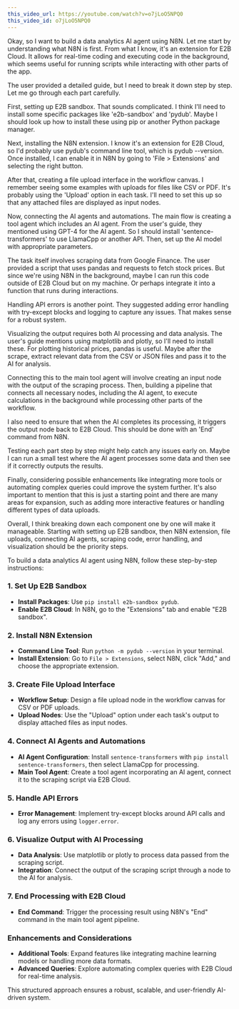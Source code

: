 ```yaml
---
this_video_url: https://youtube.com/watch?v=o7jLoO5NPQ0
this_video_id: o7jLoO5NPQ0
---
```

<think>
Okay, so I want to build a data analytics AI agent using N8N. Let me start by understanding what N8N is first. From what I know, it's an extension for E2B Cloud. It allows for real-time coding and executing code in the background, which seems useful for running scripts while interacting with other parts of the app.

The user provided a detailed guide, but I need to break it down step by step. Let me go through each part carefully.

First, setting up E2B sandbox. That sounds complicated. I think I'll need to install some specific packages like 'e2b-sandbox' and 'pydub'. Maybe I should look up how to install these using pip or another Python package manager.

Next, installing the N8N extension. I know it's an extension for E2B Cloud, so I'd probably use pydub's command line tool, which is pydub --version. Once installed, I can enable it in N8N by going to 'File > Extensions' and selecting the right button.

After that, creating a file upload interface in the workflow canvas. I remember seeing some examples with uploads for files like CSV or PDF. It's probably using the 'Upload' option in each task. I'll need to set this up so that any attached files are displayed as input nodes.

Now, connecting the AI agents and automations. The main flow is creating a tool agent which includes an AI agent. From the user's guide, they mentioned using GPT-4 for the AI agent. So I should install 'sentence-transformers' to use LlamaCpp or another API. Then, set up the AI model with appropriate parameters.

The task itself involves scraping data from Google Finance. The user provided a script that uses pandas and requests to fetch stock prices. But since we're using N8N in the background, maybe I can run this code outside of E2B Cloud but on my machine. Or perhaps integrate it into a function that runs during interactions.

Handling API errors is another point. They suggested adding error handling with try-except blocks and logging to capture any issues. That makes sense for a robust system.

Visualizing the output requires both AI processing and data analysis. The user's guide mentions using matplotlib and plotly, so I'll need to install these. For plotting historical prices, pandas is useful. Maybe after the scrape, extract relevant data from the CSV or JSON files and pass it to the AI for analysis.

Connecting this to the main tool agent will involve creating an input node with the output of the scraping process. Then, building a pipeline that connects all necessary nodes, including the AI agent, to execute calculations in the background while processing other parts of the workflow.

I also need to ensure that when the AI completes its processing, it triggers the output node back to E2B Cloud. This should be done with an 'End' command from N8N.

Testing each part step by step might help catch any issues early on. Maybe I can run a small test where the AI agent processes some data and then see if it correctly outputs the results.

Finally, considering possible enhancements like integrating more tools or automating complex queries could improve the system further. It's also important to mention that this is just a starting point and there are many areas for expansion, such as adding more interactive features or handling different types of data uploads.

Overall, I think breaking down each component one by one will make it manageable. Starting with setting up E2B sandbox, then N8N extension, file uploads, connecting AI agents, scraping code, error handling, and visualization should be the priority steps.
</think>

To build a data analytics AI agent using N8N, follow these step-by-step instructions:

### 1. Set Up E2B Sandbox
- **Install Packages**: Use `pip install e2b-sandbox pydub`.
- **Enable E2B Cloud**: In N8N, go to the "Extensions" tab and enable "E2B sandbox".

### 2. Install N8N Extension
- **Command Line Tool**: Run `python -m pydub --version` in your terminal.
- **Install Extension**: Go to `File > Extensions`, select N8N, click "Add," and choose the appropriate extension.

### 3. Create File Upload Interface
- **Workflow Setup**: Design a file upload node in the workflow canvas for CSV or PDF uploads.
- **Upload Nodes**: Use the "Upload" option under each task's output to display attached files as input nodes.

### 4. Connect AI Agents and Automations
- **AI Agent Configuration**: Install `sentence-transformers` with `pip install sentence-transformers`, then select LlamaCpp for processing.
- **Main Tool Agent**: Create a tool agent incorporating an AI agent, connect it to the scraping script via E2B Cloud.

### 5. Handle API Errors
- **Error Management**: Implement try-except blocks around API calls and log any errors using `logger.error`.

### 6. Visualize Output with AI Processing
- **Data Analysis**: Use matplotlib or plotly to process data passed from the scraping script.
- **Integration**: Connect the output of the scraping script through a node to the AI for analysis.

### 7. End Processing with E2B Cloud
- **End Command**: Trigger the processing result using N8N's "End" command in the main tool agent pipeline.

### Enhancements and Considerations
- **Additional Tools**: Expand features like integrating machine learning models or handling more data formats.
- **Advanced Queries**: Explore automating complex queries with E2B Cloud for real-time analysis.

This structured approach ensures a robust, scalable, and user-friendly AI-driven system.
